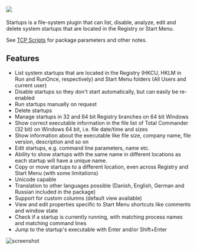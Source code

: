 # [![](https://img.shields.io/chocolatey/v/tcp-startups.svg?color=red&label=tcp-startups)](https://chocolatey.org/packages/tcp-startups)

Startups is a file-system plugin that can list, disable, analyze, edit and delete system startups that are located in the Registry or Start Menu.

See [TCP Scripts](https://chocolatey.org/packages/tcps) for package parameters and other notes.

## Features

- List system startups that are located in the Registry (HKCU, HKLM in Run and RunOnce, respectively) and Start Menu folders (All Users and current user)
- Disable startups so they don't start automatically, but can easily be re-enabled
- Run startups manually on request
- Delete startups
- Manage startups in 32 and 64 bit Registry branches on 64 bit Windows
- Show correct executable information in the file list of Total Commander (32 bit) on Windows 64 bit, i.e. file date/time and sizes
- Show information about the executable like file size, company name, file version, description and so on
- Edit startups, e.g. command line parameters, name etc.
- Ability to show startups with the same name in different locations as each startup will have a unique name.
- Copy or move startups to a different location, even across Registry and Start Menu (with some limitations)
- Unicode capable
- Translation to other languages possible (Danish, English, German and Russian included in the package)
- Support for custom columns (default view available)
- View and edit properties specific to Start Menu shortcuts like comments and window state
- Check if a startup is currently running, with matching process names and matching command lines
- Jump to the startup's executable with Enter and/or Shift+Enter

![screenshot](https://cdn.rawgit.com/majkinetor/chocolatey/master/tcp/tcp-startup/screenshot.png)